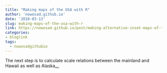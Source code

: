 ```yaml
---
title: "Making maps of the USA with R"
author: 'nowosad.github.io'
date: '2018-03-13'
slug: making-maps-of-the-usa-with-r
link: https://nowosad.github.io/post/making-alternative-inset-maps-of-the-usa/
categories:
- bloglink
tags:
  - nowosadgithubio
---
```


The next step is to calculate scale relations between the mainland and Hawaii as well as Alaska[... <i class="fas fa-external-link-alt"></i>](https://nowosad.github.io/post/making-alternative-inset-maps-of-the-usa/)

